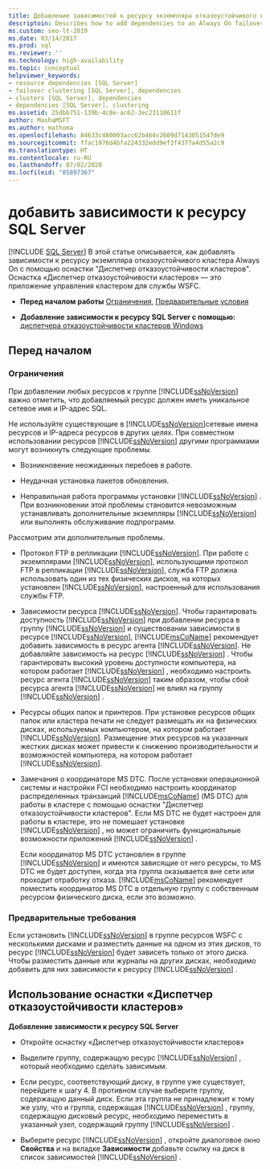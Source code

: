 ```yaml
---
title: Добавление зависимостей к ресурсу экземпляра отказоустойчивого кластера SQL Server
descriptoin: Describes how to add dependencies to an Always On failover cluster instance (FCI) resource using the Failover Cluster Manager.
ms.custom: seo-lt-2019
ms.date: 03/14/2017
ms.prod: sql
ms.reviewer: ''
ms.technology: high-availability
ms.topic: conceptual
helpviewer_keywords:
- resource dependencies [SQL Server]
- failover clustering [SQL Server], dependencies
- clusters [SQL Server], dependencies
- dependencies [SQL Server], clustering
ms.assetid: 25dbb751-139b-4c8e-ac62-3ec23110611f
author: MashaMSFT
ms.author: mathoma
ms.openlocfilehash: 84633c480003acc62b464c2609d7143051547de9
ms.sourcegitcommit: f7ac1976d4bfa224332edd9ef2f4377a4d55a2c9
ms.translationtype: HT
ms.contentlocale: ru-RU
ms.lasthandoff: 07/02/2020
ms.locfileid: "85897367"
---
```

# <a name="add-dependencies-to-a-sql-server-resource"></a>добавить зависимости к ресурсу SQL Server
[!INCLUDE [SQL Server](../../../includes/applies-to-version/sqlserver.md)]
  В этой статье описывается, как добавлять зависимости к ресурсу экземпляра отказоустойчивого кластера Always On с помощью оснастки "Диспетчер отказоустойчивости кластеров". Оснастка «Диспетчер отказоустойчивости кластеров» — это приложение управления кластером для службы WSFC.  
  
-   **Перед началом работы**  [Ограничения](#Restrictions), [Предварительные условия](#Prerequisites)  
  
-   **Добавление зависимости к ресурсу SQL Server с помощью:** [диспетчера отказоустойчивости кластеров Windows](#WinClusManager)  
  
##  <a name="before-you-begin"></a><a name="BeforeYouBegin"></a> Перед началом  
  
###  <a name="limitations-and-restrictions"></a><a name="Restrictions"></a> Ограничения  
 При добавлении любых ресурсов к группе [!INCLUDE[ssNoVersion](../../../includes/ssnoversion-md.md)] важно отметить, что добавляемый ресурс должен иметь уникальное сетевое имя и IP-адрес SQL.  
  
 Не используйте существующие в [!INCLUDE[ssNoVersion](../../../includes/ssnoversion-md.md)]сетевые имена ресурсов и IP-адреса ресурсов в других целях. При совместном использовании ресурсов [!INCLUDE[ssNoVersion](../../../includes/ssnoversion-md.md)] другими программами могут возникнуть следующие проблемы.  
  
-   Возникновение неожиданных перебоев в работе.  
  
-   Неудачная установка пакетов обновления.  
  
-   Неправильная работа программы установки [!INCLUDE[ssNoVersion](../../../includes/ssnoversion-md.md)] . При возникновении этой проблемы становится невозможным устанавливать дополнительные экземпляры [!INCLUDE[ssNoVersion](../../../includes/ssnoversion-md.md)] или выполнять обслуживание подпрограмм.  
  
 Рассмотрим эти дополнительные проблемы.  
  
-   Протокол FTP в репликации [!INCLUDE[ssNoVersion](../../../includes/ssnoversion-md.md)]. При работе с экземплярами [!INCLUDE[ssNoVersion](../../../includes/ssnoversion-md.md)], использующими протокол FTP в репликации [!INCLUDE[ssNoVersion](../../../includes/ssnoversion-md.md)], служба FTP должна использовать один из тех физических дисков, на которых установлен [!INCLUDE[ssNoVersion](../../../includes/ssnoversion-md.md)], настроенный для использования службы FTP.  
  
-   Зависимости ресурса [!INCLUDE[ssNoVersion](../../../includes/ssnoversion-md.md)]. Чтобы гарантировать доступность [!INCLUDE[ssNoVersion](../../../includes/ssnoversion-md.md)] при добавлении ресурса в группу [!INCLUDE[ssNoVersion](../../../includes/ssnoversion-md.md)] и существовании зависимости в ресурсе [!INCLUDE[ssNoVersion](../../../includes/ssnoversion-md.md)], [!INCLUDE[msCoName](../../../includes/msconame-md.md)] рекомендует добавить зависимость в ресурс агента [!INCLUDE[ssNoVersion](../../../includes/ssnoversion-md.md)]. Не добавляйте зависимость на ресурс [!INCLUDE[ssNoVersion](../../../includes/ssnoversion-md.md)] . Чтобы гарантировать высокий уровень доступности компьютера, на котором работает [!INCLUDE[ssNoVersion](../../../includes/ssnoversion-md.md)] , необходимо настроить ресурс агента [!INCLUDE[ssNoVersion](../../../includes/ssnoversion-md.md)] таким образом, чтобы сбой ресурса агента [!INCLUDE[ssNoVersion](../../../includes/ssnoversion-md.md)] не влиял на группу [!INCLUDE[ssNoVersion](../../../includes/ssnoversion-md.md)] .  
  
-   Ресурсы общих папок и принтеров. При установке ресурсов общих папок или кластера печати не следует размещать их на физических дисках, используемых компьютером, на котором работает [!INCLUDE[ssNoVersion](../../../includes/ssnoversion-md.md)]. Размещение этих ресурсов на указанных жестких дисках может привести к снижению производительности и возможностей компьютера, на котором работает [!INCLUDE[ssNoVersion](../../../includes/ssnoversion-md.md)].  
  
-   Замечания о координаторе MS DTC. После установки операционной системы и настройки FCI необходимо настроить координатор распределенных транзакций [!INCLUDE[msCoName](../../../includes/msconame-md.md)] (MS DTC) для работы в кластере с помощью оснастки "Диспетчер отказоустойчивости кластеров". Если MS DTC не будет настроен для работы в кластере, это не помешает установке [!INCLUDE[ssNoVersion](../../../includes/ssnoversion-md.md)] , но может ограничить функциональные возможности приложений [!INCLUDE[ssNoVersion](../../../includes/ssnoversion-md.md)] .  
  
     Если координатор MS DTC установлен в группе [!INCLUDE[ssNoVersion](../../../includes/ssnoversion-md.md)] и имеются зависящие от него ресурсы, то MS DTC не будет доступен, когда эта группа оказывается вне сети или проходит отработку отказа. [!INCLUDE[msCoName](../../../includes/msconame-md.md)] рекомендует поместить координатор MS DTC в отдельную группу с собственным ресурсом физического диска, если это возможно.  
  
###  <a name="prerequisites"></a><a name="Prerequisites"></a> Предварительные требования  
 Если установить [!INCLUDE[ssNoVersion](../../../includes/ssnoversion-md.md)] в группе ресурсов WSFC с несколькими дисками и разместить данные на одном из этих дисков, то ресурс [!INCLUDE[ssNoVersion](../../../includes/ssnoversion-md.md)] будет зависеть только от этого диска. Чтобы разместить данные или журналы на других дисках, необходимо добавить для них зависимости к ресурсу [!INCLUDE[ssNoVersion](../../../includes/ssnoversion-md.md)] .  
  
##  <a name="using-the-failover-cluster-manager-snap-in"></a><a name="WinClusManager"></a> Использование оснастки «Диспетчер отказоустойчивости кластеров»  
 **Добавление зависимости к ресурсу SQL Server**  
  
-   Откройте оснастку «Диспетчер отказоустойчивости кластеров»  
  
-   Выделите группу, содержащую ресурс [!INCLUDE[ssNoVersion](../../../includes/ssnoversion-md.md)] , который необходимо сделать зависимым.  
  
-   Если ресурс, соответствующий диску, в группе уже существует, перейдите к шагу 4. В противном случае выберите группу, содержащую данный диск. Если эта группа не принадлежит к тому же узлу, что и группа, содержащая [!INCLUDE[ssNoVersion](../../../includes/ssnoversion-md.md)] , группу, содержащую дисковый ресурс, необходимо переместить в указанный узел, содержащий группу [!INCLUDE[ssNoVersion](../../../includes/ssnoversion-md.md)] .  
  
-   Выберите ресурс [!INCLUDE[ssNoVersion](../../../includes/ssnoversion-md.md)] , откройте диалоговое окно **Свойства** и на вкладке **Зависимости** добавьте ссылку на диск в список зависимостей [!INCLUDE[ssNoVersion](../../../includes/ssnoversion-md.md)] .  
  
  
